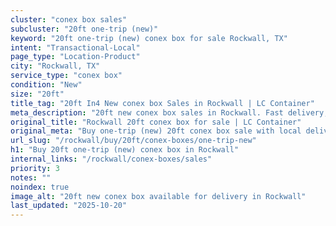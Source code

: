 ```yaml
---
cluster: "conex box sales"
subcluster: "20ft one-trip (new)"
keyword: "20ft one-trip (new) conex box for sale Rockwall, TX"
intent: "Transactional-Local"
page_type: "Location-Product"
city: "Rockwall, TX"
service_type: "conex box"
condition: "New"
size: "20ft"
title_tag: "20ft In4 New conex box Sales in Rockwall | LC Container"
meta_description: "20ft new conex box sales in Rockwall. Fast delivery, competitive pricing. Serving conex boxes area. Quote ID: Z1V. Call (214) 524-4168 for your free quote today."
original_title: "Rockwall 20ft conex box for sale | LC Container"
original_meta: "Buy one-trip (new) 20ft conex box sale with local delivery in Rockwall, TX. LC Container — local Since 2003. Request a fast quote today."
url_slug: "/rockwall/buy/20ft/conex-boxes/one-trip-new"
h1: "Buy 20ft one-trip (new) conex box in Rockwall"
internal_links: "/rockwall/conex-boxes/sales"
priority: 3
notes: ""
noindex: true
image_alt: "20ft new conex box available for delivery in Rockwall"
last_updated: "2025-10-20"
---
```


<!-- TODO: Add unique city/inventory copy, images, and internal links here. -->
